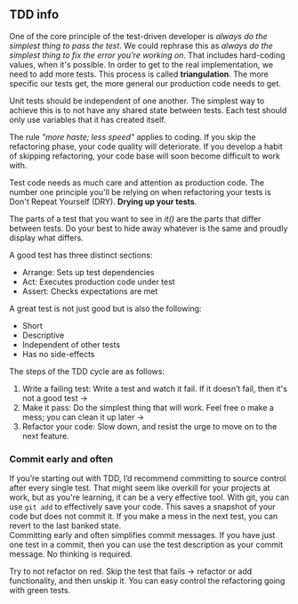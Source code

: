 ## TDD info

One of the core principle of the test-driven developer is *always do the simplest thing to pass the test*.
We could rephrase this as *always do the simplest thing to fix the error you're working on*.
That includes hard-coding values, when it's possible. In order to get to the real implementation, we need to add
more tests. This process is called **triangulation**. The more specific our tests get, the more general our
production code needs to get.

Unit tests should be independent of one another. The simplest way to achieve this is to not have any shared state
between tests. Each test should only use variables that it has created itself.

The rule *"more haste; less speed"* applies to coding. If you skip the refactoring phase, your code quality will
deteriorate. If you develop a habit of skipping refactoring, your code base will soon become difficult to work with.

Test code needs as much care and attention as production code. The number one principle you'll be relying on when
refactoring your tests is Don't Repeat Yourself (DRY). **Drying up your tests**.

The parts of a test that you want to see in *it()* are the parts that differ between tests. Do your best to hide away
whatever is the same and proudly display what differs.

A good test has three distinct sections:
- Arrange: Sets up test dependencies
- Act: Executes production code under test
- Assert: Checks expectations are met

A great test is not just good but is also the following:
- Short
- Descriptive
- Independent of other tests
- Has no side-effects

The steps of the TDD cycle are as follows:
1. Write a failing test: Write a test and watch it fail. If it doesn’t fail, then it's not a good test ->
2. Make it pass: Do the simplest thing that will work. Feel free o make a mess; you can clean it up later ->
3. Refactor your code: Slow down, and resist the urge to move on to the next feature.

### Commit early and often
If you’re starting out with TDD, I’d recommend committing to source control after every single test.
That might seem like overkill for your projects at work, but as you're learning, it can be a very effective tool.
With git, you can use `git add` to effectively save your code. This saves a snapshot of your code but does not commit it.
If you make a mess in the next test, you can revert to the last banked state. \
Committing early and often simplifies commit messages. If you have just one test in a commit, then you can use the test
description as your commit message. No thinking is required.

Try to not refactor on red. Skip the test that fails -> refactor or add functionality, and then unskip it. You can easy 
control the refactoring going with green tests.
